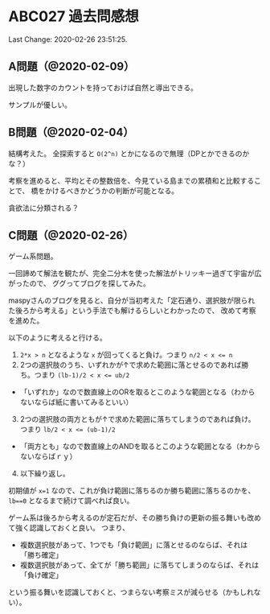 # ABC027 過去問感想

Last Change: 2020-02-26 23:51:25.

## A問題（@2020-02-09）

出現した数字のカウントを持っておけば自然と導出できる。

サンプルが優しい。

## B問題（@2020-02-04）

結構考えた。
全探索すると `O(2^n)` とかになるので無理（DPとかできるのかな？）

考察を進めると、平均とその整数倍を、今見ている島までの累積和と比較することで、
橋をかけるべきかどうかの判断が可能となる。

貪欲法に分類される？

## C問題（@2020-02-26）

ゲーム系問題。

一回諦めて解法を観たが、完全二分木を使った解法がトリッキー過ぎて宇宙が広がったので、
ググってブログを探してみた。

maspyさんのブログを見ると、自分が当初考えた「定石通り、選択肢が限られた後ろから考える」という手法でも解けるらしいとわかったので、
改めて考察を進めた。

以下のように考えると行ける。

1. `2*x > n` となるような `x` が回ってくると負け。つまり `n/2 < x <= n`
2. 2つの選択肢のうち、いずれかが↑で求めた範囲に落とせるのであれば勝ち。つまり `(lb-1)/2 < x <= ub/2`
  - 「いずれか」なので数直線上のORを取るとこのような範囲となる（わからないならば紙に書いてみるといい）
3. 2つの選択肢の両方ともが↑で求めた範囲に落ちてしまうのであれば負け。つまり `lb/2 < x <= (ub-1)/2`
  - 「両方とも」なので数直線上のANDを取るとこのような範囲となる（わからないならばｒｙ）
4. 以下繰り返し。

初期値が `x=1` なので、これが負け範囲に落ちるのか勝ち範囲に落ちるのかを、 `lb==0` となるまで続けて調べれば良い。

ゲーム系は後ろから考えるのが定石だが、その勝ち負けの更新の振る舞いも改めて強く認識しておくと良い。
つまり、

- 複数選択肢があって、1つでも「負け範囲」に落とせるのならば、それは「勝ち確定」
- 複数選択肢があって、全てが「勝ち範囲」に落ちてしまうのならば、それは「負け確定」

という振る舞いを認識しておくと、つまらない考察ミスが減らせる（かもしれない）。

